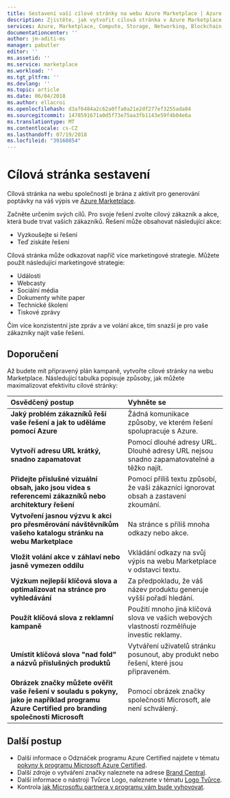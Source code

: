 ```yaml
---
title: Sestavení vaší cílové stránky na webu Azure Marketplace | Azure
description: Zjistěte, jak vytvořit cílová stránka v Azure Marketplace a Microsoft AppSource, kde vydavatelé můžou aplikace a služby.
services: Azure, Marketplace, Compute, Storage, Networking, Blockchain, Security
documentationcenter: ''
author: jm-aditi-ms
manager: pabutler
editor: ''
ms.assetid: ''
ms.service: marketplace
ms.workload: ''
ms.tgt_pltfrm: ''
ms.devlang: ''
ms.topic: article
ms.date: 06/04/2018
ms.author: ellacroi
ms.openlocfilehash: d3af6484a2c62a0ffa0a21e2df277ef3255ada84
ms.sourcegitcommit: 1478591671a0d5f73e75aa3fb1143e59f4b04e6a
ms.translationtype: MT
ms.contentlocale: cs-CZ
ms.lasthandoff: 07/19/2018
ms.locfileid: "39160854"
---
```

# <a name="build-your-landing-page"></a>Cílová stránka sestavení

Cílová stránka na webu společnosti je brána z aktivit pro generování poptávky na váš výpis ve [Azure Marketplace](https://azuremarketplace.microsoft.com).

Začněte určením svých cílů. Pro svoje řešení zvolte cílový zákazník a akce, která bude trvat vašich zákazníků. Řešení může obsahovat následující akce:
*   Vyzkoušejte si řešení
*   Teď získáte řešení

Cílová stránka může odkazovat napříč více marketingové strategie. Můžete použít následující marketingové strategie: 
*   Události
*   Webcasty
*   Sociální média
*   Dokumenty white paper
*   Technické školení
*   Tiskové zprávy

Čím více konzistentní jste zpráv a ve volání akce, tím snazší je pro vaše zákazníky najít vaše řešení.

## <a name="recommendations"></a>Doporučení

Až budete mít připravený plán kampaně, vytvořte cílové stránky na webu Marketplace. Následující tabulka popisuje způsoby, jak můžete maximalizovat efektivitu cílové stránky: 

| Osvědčený postup | Vyhněte se |
|:--- |:--- |
| **Jaký problém zákazníků řeší vaše řešení a jak to uděláme pomocí Azure** | Žádná komunikace způsoby, ve kterém řešení spolupracuje s Azure. |
| **Vytvoří adresu URL krátký, snadno zapamatovat** | Pomocí dlouhé adresy URL. Dlouhé adresy URL nejsou snadno zapamatovatelné a těžko najít. |
| **Přidejte příslušné vizuální obsah, jako jsou videa s referencemi zákazníků nebo architektury řešení** | Pomocí příliš textu způsobí, že vaši zákazníci ignorovat obsah a zastavení zkoumání.|
| **Vytvoření jasnou výzvu k akci pro přesměrování návštěvníkům vašeho katalogu stránku na webu Marketplace** | Na stránce s příliš mnoha odkazy nebo akce. |
| **Vložit volání akce v záhlaví nebo jasně vymezen oddílu** | Vkládání odkazy na svůj výpis na webu Marketplace v odstavci textu. |
| **Výzkum nejlepší klíčová slova a optimalizovat na stránce pro vyhledávání** | Za předpokladu, že váš název produktu generuje vyšší pořadí hledání. |
| **Použít klíčová slova z reklamní kampaně** | Použití mnoho jiná klíčová slova ve vašich webových vlastností rozmělňuje investic reklamy. |
| **Umístit klíčová slova "nad fold" a názvů příslušných produktů** | Vytváření uživatelů stránku posunout, aby produkt nebo řešení, které jsou připraveném. |
| **Obrázek značky můžete ověřit vaše řešení v souladu s pokyny, jako je například programu Azure Certified pro branding společnosti Microsoft** | Pomocí obrázek značky společnosti Microsoft, ale není schválený. |

## <a name="next-steps"></a>Další postup

*   Další informace o Odznáček programu Azure Certified najdete v tématu [pokyny k programu Microsoft Azure Certified](https://azure.microsoft.com/support/legal/marketplace/certified-guidelines).
*   Další zdroje o vytváření značky naleznete na adrese [Brand Central](https://microsoft.sharepoint.com/teams/brandcentral).
*   Další informace o nástroji Tvůrce Logo, naleznete v tématu [Logo Tvůrce](https://logobuilder.partner.microsoft.com).
*   Kontrola [jak Microsoftu partnera v programu vám bude vyhovovat](https://partner.microsoft.com/membership/how-it-works).

